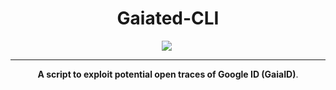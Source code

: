 <div align="center"><h1>Gaiated-CLI</h1><div>
    <img src="assets/img/os.svg" style="margin-right: 5px;"> 
</div>
<hr>
<b>A script to exploit potential open traces of Google ID (GaiaID)</b>.
</div>